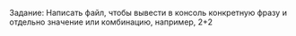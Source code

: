 Задание:
Написать файл, чтобы вывести в консоль конкретную фразу и отдельно значение или комбинацию, например, 2+2
